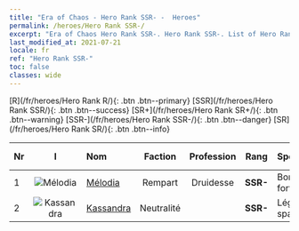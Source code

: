 ```yaml
---
title: "Era of Chaos - Hero Rank SSR- -  Heroes"
permalink: /heroes/Hero Rank SSR-/
excerpt: "Era of Chaos Hero Rank SSR-. Hero Rank SSR-. List of Hero Rank  in Era of Chaos"
last_modified_at: 2021-07-21
locale: fr
ref: "Hero Rank SSR-"
toc: false
classes: wide
---
```

 [R](/fr/heroes/Hero Rank R/){: .btn .btn--primary} [SSR](/fr/heroes/Hero Rank SSR/){: .btn .btn--success} [SR+](/fr/heroes/Hero Rank SR+/){: .btn .btn--warning} [SSR-](/fr/heroes/Hero Rank SSR-/){: .btn .btn--danger} [SR](/fr/heroes/Hero Rank SR/){: .btn .btn--info} 

  | Nr |  I |    Nom    |  Faction  |  Profession   |  Rang  |    Specialty     | User Rate  | 
  |:---|:--:|:-----------|:-------:|:-------------:|:------:|:-----------------|:----:|
  | 1 | ![Mélodia](/images/h/h_Melodia.jpg) | [Mélodia](/fr/heroes/Melodia/) | Rempart | Druidesse | **SSR-** |  Bonne fortune | R |
  | 2 | ![Kassandra](/images/h/h_kashandela.jpg) | [Kassandra](/fr/heroes/Kassandra/) | Neutralité |  | **SSR-** |  Légion spartiate | R |
